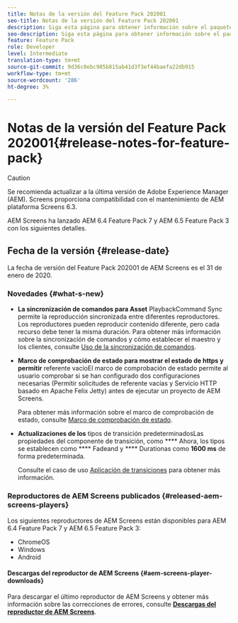 ```yaml
---
title: Notas de la versión del Feature Pack 202001
seo-title: Notas de la versión del Feature Pack 202001
description: Siga esta página para obtener información sobre el paquete de funciones 2001 de AEM Screens, publicado el 31 de enero de 2020.
seo-description: Siga esta página para obtener información sobre el paquete de funciones 2001 de AEM Screens, publicado el 31 de enero de 2020.
feature: Feature Pack
role: Developer
level: Intermediate
translation-type: tm+mt
source-git-commit: 9d36c0ebc985b815ab41d3f3ef44baefa22db915
workflow-type: tm+mt
source-wordcount: '286'
ht-degree: 3%

---
```



# Notas de la versión del Feature Pack 202001{#release-notes-for-feature-pack}

>[!CAUTION]
>
>Se recomienda actualizar a la última versión de Adobe Experience Manager (AEM). Screens proporciona compatibilidad con el mantenimiento de AEM plataforma Screens 6.3.

AEM Screens ha lanzado AEM 6.4 Feature Pack 7 y AEM 6.5 Feature Pack 3 con los siguientes detalles.

## Fecha de la versión {#release-date}

La fecha de versión del Feature Pack 202001 de AEM Screens es el 31 de enero de 2020.

### Novedades {#what-s-new}

* **La sincronización de comandos para Asset**
PlaybackCommand Sync permite la reproducción sincronizada entre diferentes reproductores. Los reproductores pueden reproducir contenido diferente, pero cada recurso debe tener la misma duración.
Para obtener más información sobre la sincronización de comandos y cómo establecer el maestro y los clientes, consulte [Uso de la sincronización de comandos](using-command-sync.md).

* **Marco de comprobación de estado para mostrar el estado de https y permitir**
referente vacíoEl marco de comprobación de estado permite al usuario comprobar si se han configurado dos configuraciones necesarias (Permitir solicitudes de referente vacías y Servicio HTTP basado en Apache Felix Jetty) antes de ejecutar un proyecto de AEM Screens.

   Para obtener más información sobre el marco de comprobación de estado, consulte [Marco de comprobación de estado](/help/user-guide/configuring-screens-introduction.md#health-check-framework).

* **Actualizaciones de los**
tipos de transición predeterminadosLas propiedades del componente de transición, como 
**** Ahora, los tipos se establecen como  **** Fadeand y  **** Durationas como  **1600 ms** de forma predeterminada.

   Consulte el caso de uso [Aplicación de transiciones](/help/user-guide/applying-transitions.md) para obtener más información.


### Reproductores de AEM Screens publicados {#released-aem-screens-players}

Los siguientes reproductores de AEM Screens están disponibles para AEM 6.4 Feature Pack 7 y AEM 6.5 Feature Pack 3:

* ChromeOS
* Windows
* Android

#### Descargas del reproductor de AEM Screens {#aem-screens-player-downloads}

Para descargar el último reproductor de AEM Screens y obtener más información sobre las correcciones de errores, consulte [**Descargas del reproductor de AEM Screens**](https://download.macromedia.com/screens/).
